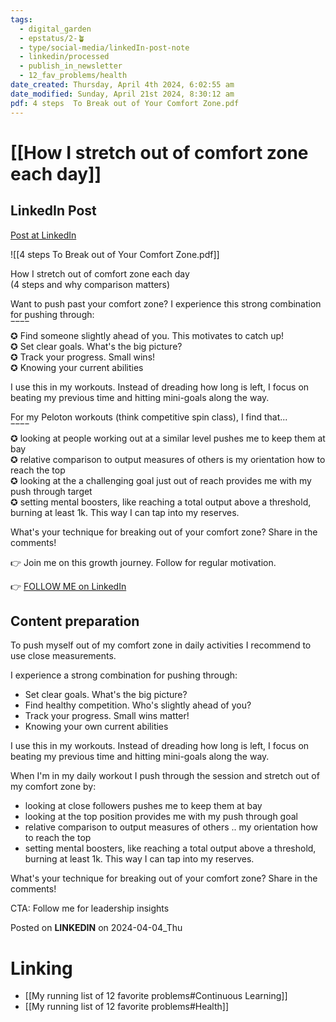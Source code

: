 ```yaml
---
tags:
  - digital_garden
  - epstatus/2-🪴
  - type/social-media/linkedIn-post-note
  - linkedin/processed
  - publish_in_newsletter
  - 12_fav_problems/health
date_created: Thursday, April 4th 2024, 6:02:55 am
date_modified: Sunday, April 21st 2024, 8:30:12 am
pdf: 4 steps  To Break out of Your Comfort Zone.pdf
---
```

# [[How I stretch out of comfort zone each day]]
## LinkedIn Post
[Post at LinkedIn](https://www.linkedin.com/posts/sebastiankamilli_4-steps-to-break-out-of-your-comfort-zone-activity-7181546054272589826-NEq2?utm_source=share&utm_medium=member_desktop)

![[4 steps  To Break out of Your Comfort Zone.pdf]]

How I stretch out of comfort zone each day  
(4 steps and why comparison matters)  
  
Want to push past your comfort zone? I experience this strong combination for pushing through:  
‾‾‾‾  
✪ Find someone slightly ahead of you. This motivates to catch up!  
✪ Set clear goals. What's the big picture?  
✪ Track your progress. Small wins!  
✪ Knowing your current abilities  
  
I use this in my workouts. Instead of dreading how long is left, I focus on beating my previous time and hitting mini-goals along the way.  
  
For my Peloton workouts (think competitive spin class), I find that...  
‾‾‾‾  
✪ looking at people working out at a similar level pushes me to keep them at bay  
✪ relative comparison to output measures of others is my orientation how to reach the top  
✪ looking at the a challenging goal just out of reach provides me with my push through target  
✪ setting mental boosters, like reaching a total output above a threshold, burning at least 1k. This way I can tap into my reserves.  
  
What's your technique for breaking out of your comfort zone? Share in the comments!  
  
👉 Join me on this growth journey. Follow for regular motivation.

👉 [FOLLOW ME on LinkedIn](https://www.linkedin.com/comm/mynetwork/discovery-see-all?usecase=PEOPLE_FOLLOWS&followMember=sebastiankamilli)

## Content preparation

To push myself out of my comfort zone in daily activities I recommend to use close measurements. 

I experience a strong combination for pushing through:
+ Set clear goals. What's the big picture?
+ Find healthy competition. Who's slightly ahead of you?
+ Track your progress. Small wins matter!
+ Knowing your own current abilities 

I use this in my workouts. Instead of dreading how long is left, I focus on beating my previous time and hitting mini-goals along the way.

When I'm in my daily workout I push through the session and stretch out of my comfort zone by:
+ looking at close followers pushes me to keep them at bay
+ looking at the top position provides me with my push through goal
+ relative comparison to output measures of others .. my orientation how to reach the top
+ setting mental boosters, like reaching a total output above a threshold, burning at least 1k. This way I can tap into my reserves.

What's your technique for breaking out of your comfort zone? Share in the comments!

CTA: Follow me for leadership insights

Posted on **LINKEDIN** on 2024-04-04_Thu
# Linking
+ [[My running list of 12 favorite problems#Continuous Learning]]
+ [[My running list of 12 favorite problems#Health]]